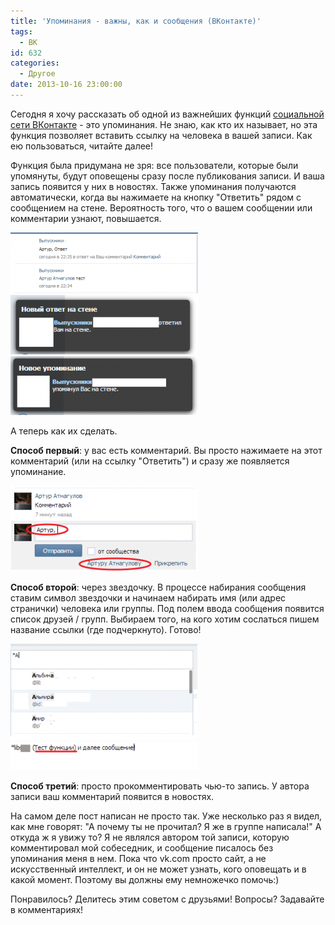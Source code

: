 ```yaml
---
title: 'Упоминания - важны, как и сообщения (ВКонтакте)'
tags:
  - ВК
id: 632
categories:
  - Другое
date: 2013-10-16 23:00:00
---
```


Сегодня я хочу рассказать об одной из важнейших функций [социальной сети ВКонтакте](http://vk.com) - это упоминания. Не знаю, как кто их называет, но эта функция позволяет вставить ссылку на человека в вашей записи. Как ею пользоваться, читайте далее! <!--more-->

Функция была придумана не зря: все пользователи, которые были упомянуты, будут оповещены сразу после публикования записи. И ваша запись появится у них в новостях. Также упоминания получаются автоматически, когда вы нажимаете на кнопку "Ответить" рядом с сообщением на стене. Вероятность того, что о вашем сообщении или комментарии узнают, повышается.

[![Image 010](/content/2013/10/Image-010-300x97.png)](/content/2013/10/Image-010.png)[![](/content/2013/10/Image-009-300x95.png)](/content/2013/10/Image-009.png)[![](/content/2013/10/Image-008-300x94.png)](/content/2013/10/Image-008.png)

А теперь как их сделать. 

**Способ первый**: у вас есть комментарий. Вы просто нажимаете на этот комментарий (или на ссылку "Ответить") и сразу же появляется упоминание.

[![](/content/2013/10/Image-011-300x137.png)](/content/2013/10/Image-011.png)

**Способ второй**: через звездочку. В процессе набирания сообщения ставим символ звездочки и начинаем набирать имя (или адрес странички) человека или группы. Под полем ввода сообщения появится список друзей / групп. Выбираем того, на кого хотим сослаться пишем название ссылки (где подчеркнуто). Готово!

[![Image 012](/content/2013/10/Image-012-300x154.png)](/content/2013/10/Image-012.png)[![Image 013](/content/2013/10/Image-013-300x45.png)](/content/2013/10/Image-013.png)

**Способ третий**: просто прокомментировать чью-то запись. У автора записи ваш комментарий появится в новостях.

На самом деле пост написан не просто так. Уже несколько раз я видел, как мне говорят: "А почему ты не прочитал? Я же в группе написала!" А откуда ж я увижу то? Я не являлся автором той записи, которую комментировал мой собеседник, и сообщение писалось без упоминания меня в нем. Пока что vk.com просто сайт, а не искусственный интеллект, и он не может узнать, кого оповещать и в какой момент. Поэтому вы должны ему немножечко помочь:)

Понравилось? Делитесь этим советом с друзьями! Вопросы? Задавайте в комментариях!